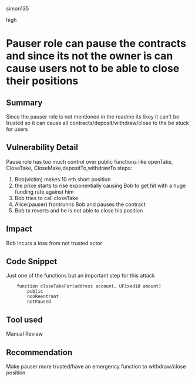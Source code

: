 simon135

high

# Pauser role can pause the contracts and since its not the owner is can cause users not to be able to close their positions

## Summary
Since the pauser role is not mentioned in the readme its likey it can't be trusted so it can cause all contracts/deposit/withdraw/close to the be stuck for users 
## Vulnerability Detail
Pause role has too much control over public functions
like openTake, CloseTake, CloseMake,depositTo,withdrawTo
steps:
1. Bob(victim) makes 10 eth short position
2.  the price starts to rise exponentially causing Bob to get hit with a  huge  funding rate against him 
3. Bob tries to call closeTake
4.  Alice(pauser) frontrunns Bob and pauses the contract 
5.  Bob tx reverts and he is not able to close his position
## Impact
Bob incurs a loss  from not trusted actor
## Code Snippet
Just one of the functions but an important step for this attack
```solidity
    function closeTakeFor(address account, UFixed18 amount) 
        public
        nonReentrant
        notPaused
```
## Tool used

Manual Review

## Recommendation
Make pauser more trusted/have an emergency function to withdraw/close position
